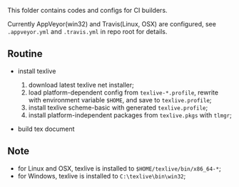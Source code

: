 This folder contains codes and configs for CI builders.

Currently AppVeyor(win32) and Travis(Linux, OSX) are configured, see `.appveyor.yml` and `.travis.yml` in repo root for details.

## Routine

- install texlive
  1. download latest texlive net installer;
  2. load platform-dependent config from `texlive-*.profile`, rewrite with environment variable `$HOME`, and save to `texlive.profile`;
  3. install texlive scheme-basic with generated `texlive.profile`;
  4. install platform-independent packages from `texlive.pkgs` with `tlmgr`;

- build tex document

## Note

- for Linux and OSX, texlive is installed to `$HOME/texlive/bin/x86_64-*`;
- for Windows, texlive is installed to `C:\texlive\bin\win32`;
